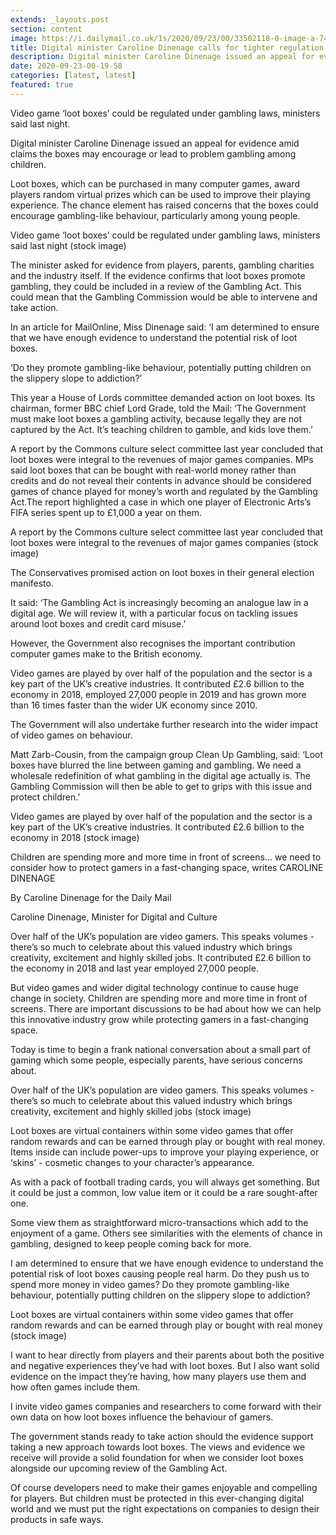 ```yaml
---
extends: _layouts.post
section: content
image: https://i.dailymail.co.uk/1s/2020/09/23/00/33502118-0-image-a-74_1600815614523.jpg 
title: Digital minister Caroline Dinenage calls for tighter regulation on loot boxes 
description: Digital minister Caroline Dinenage issued an appeal for evidence amid claims the boxes may encourage or lead to problem gambling among children. 
date: 2020-09-23-00-19-58 
categories: [latest, latest] 
featured: true 
--- 
```

Video game ‘loot boxes’ could be regulated under gambling laws, ministers said last night.

Digital minister Caroline Dinenage issued an appeal for evidence amid claims the boxes may encourage or lead to problem gambling among children.

Loot boxes, which can be purchased in many computer games, award players random virtual prizes which can be used to improve their playing experience. The chance element has raised concerns that the boxes could encourage gambling-like behaviour, particularly among young people.

Video game ‘loot boxes’ could be regulated under gambling laws, ministers said last night (stock image)

The minister asked for evidence from players, parents, gambling charities and the industry itself. If the evidence confirms that loot boxes promote gambling, they could be included in a review of the Gambling Act. This could mean that the Gambling Commission would be able to intervene and take action.

In an article for MailOnline, Miss Dinenage said: ‘I am determined to ensure that we have enough evidence to understand the potential risk of loot boxes.

‘Do they promote gambling-like behaviour, potentially putting children on the slippery slope to addiction?’

This year a House of Lords committee demanded action on loot boxes. Its chairman, former BBC chief Lord Grade, told the Mail: ‘The Government must make loot boxes a gambling activity, because legally they are not captured by the Act. It’s teaching children to gamble, and kids love them.’

A report by the Commons culture select committee last year concluded that loot boxes were integral to the revenues of major games companies. MPs said loot boxes that can be bought with real-world money rather than credits and do not reveal their contents in advance should be considered games of chance played for money’s worth and regulated by the Gambling Act.The report highlighted a case in which one player of Electronic Arts’s FIFA series spent up to £1,000 a year on them.

A report by the Commons culture select committee last year concluded that loot boxes were integral to the revenues of major games companies (stock image)

The Conservatives promised action on loot boxes in their general election manifesto.

It said: ‘The Gambling Act is increasingly becoming an analogue law in a digital age. We will review it, with a particular focus on tackling issues around loot boxes and credit card misuse.’

However, the Government also recognises the important contribution computer games make to the British economy.

Video games are played by over half of the population and the sector is a key part of the UK’s creative industries. It contributed £2.6 billion to the economy in 2018, employed 27,000 people in 2019 and has grown more than 16 times faster than the wider UK economy since 2010.

The Government will also undertake further research into the wider impact of video games on behaviour.

Matt Zarb-Cousin, from the campaign group Clean Up Gambling, said: ‘Loot boxes have blurred the line between gaming and gambling. We need a wholesale redefinition of what gambling in the digital age actually is. The Gambling Commission will then be able to get to grips with this issue and protect children.’

Video games are played by over half of the population and the sector is a key part of the UK’s creative industries. It contributed £2.6 billion to the economy in 2018 (stock image)

Children are spending more and more time in front of screens... we need to consider how to protect gamers in a fast-changing space, writes CAROLINE DINENAGE

By Caroline Dinenage for the Daily Mail

Caroline Dinenage, Minister for Digital and Culture

Over half of the UK’s population are video gamers. This speaks volumes - there’s so much to celebrate about this valued industry which brings creativity, excitement and highly skilled jobs. It contributed £2.6 billion to the economy in 2018 and last year employed 27,000 people.

But video games and wider digital technology continue to cause huge change in society. Children are spending more and more time in front of screens. There are important discussions to be had about how we can help this innovative industry grow while protecting gamers in a fast-changing space.

Today is time to begin a frank national conversation about a small part of gaming which some people, especially parents, have serious concerns about. 

Over half of the UK’s population are video gamers. This speaks volumes - there’s so much to celebrate about this valued industry which brings creativity, excitement and highly skilled jobs (stock image)

Loot boxes are virtual containers within some video games that offer random rewards and can be earned through play or bought with real money. Items inside can include power-ups to improve your playing experience, or ‘skins’ - cosmetic changes to your character’s appearance. 

As with a pack of football trading cards, you will always get something. But it could be just a common, low value item or it could be a rare sought-after one.

Some view them as straightforward micro-transactions which add to the enjoyment of a game. Others see similarities with the elements of chance in gambling, designed to keep people coming back for more.

I am determined to ensure that we have enough evidence to understand the potential risk of loot boxes causing people real harm. Do they push us to spend more money in video games? Do they promote gambling-like behaviour, potentially putting children on the slippery slope to addiction?

Loot boxes are virtual containers within some video games that offer random rewards and can be earned through play or bought with real money (stock image)

I want to hear directly from players and their parents about both the positive and negative experiences they’ve had with loot boxes. But I also want solid evidence on the impact they’re having, how many players use them and how often games include them. 

I invite video games companies and researchers to come forward with their own data on how loot boxes influence the behaviour of gamers.

The government stands ready to take action should the evidence support taking a new approach towards loot boxes. The views and evidence we receive will provide a solid foundation for when we consider loot boxes alongside our upcoming review of the Gambling Act.

Of course developers need to make their games enjoyable and compelling for players. But children must be protected in this ever-changing digital world and we must put the right expectations on companies to design their products in safe ways.


